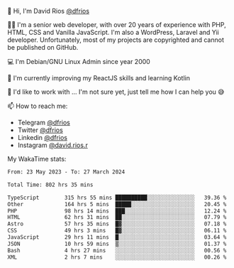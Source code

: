 👋 Hi, I'm David Rios [@dfrios](https://github.com/dfrios)

👨‍💻 I'm a senior web developer, with over 20 years of experience with PHP, HTML, CSS and Vanilla JavaScript. I'm also a WordPress, Laravel and Yii developer. Unfortunately, most of my projects are copyrighted and cannot be published on GitHub.

💻 I'm Debian/GNU Linux Admin since year 2000

🌱 I'm currently improving my ReactJS skills and learning Kotlin

💞️ I'd like to work with ... I'm not sure yet, just tell me how I can help you 😅


📫 How to reach me:
* Telegram [@dfrios](https://t.me/dfrios)
* Twitter [@dfrios](https://twitter.com/dfrios)
* Linkedin [@dfrios](https://linkedin.com/in/dfrios)
* Instagram [@david.rios.r](https://instagram.com/david.rios.r)



My WakaTime stats:
<!--START_SECTION:waka-->

```txt
From: 23 May 2023 - To: 27 March 2024

Total Time: 802 hrs 35 mins

TypeScript        315 hrs 55 mins ██████████░░░░░░░░░░░░░░░   39.36 %
Other             164 hrs 5 mins  █████░░░░░░░░░░░░░░░░░░░░   20.45 %
PHP               98 hrs 14 mins  ███░░░░░░░░░░░░░░░░░░░░░░   12.24 %
HTML              62 hrs 31 mins  ██░░░░░░░░░░░░░░░░░░░░░░░   07.79 %
Astro             57 hrs 35 mins  █▓░░░░░░░░░░░░░░░░░░░░░░░   07.18 %
CSS               49 hrs 3 mins   █▓░░░░░░░░░░░░░░░░░░░░░░░   06.11 %
JavaScript        29 hrs 11 mins  █░░░░░░░░░░░░░░░░░░░░░░░░   03.64 %
JSON              10 hrs 59 mins  ▒░░░░░░░░░░░░░░░░░░░░░░░░   01.37 %
Bash              4 hrs 27 mins   ░░░░░░░░░░░░░░░░░░░░░░░░░   00.56 %
XML               2 hrs 7 mins    ░░░░░░░░░░░░░░░░░░░░░░░░░   00.26 %
```

<!--END_SECTION:waka-->
